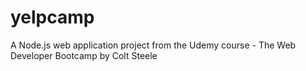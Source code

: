 # yelpcamp
A Node.js web application project from the Udemy course - The Web Developer Bootcamp by Colt Steele
